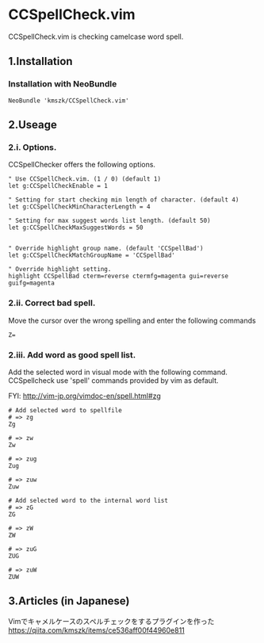 # CCSpellCheck.vim
CCSpellCheck.vim is checking camelcase word spell.

## 1.Installation
### Installation with NeoBundle
```
NeoBundle 'kmszk/CCSpellCheck.vim'
```

## 2.Useage
### 2.i. Options.
CCSpellChecker offers the following options.

```
" Use CCSpellCheck.vim. (1 / 0) (default 1)
let g:CCSpellCheckEnable = 1

" Setting for start checking min length of character. (default 4)
let g:CCSpellCheckMinCharacterLength = 4

" Setting for max suggest words list length. (default 50)
let g:CCSpellCheckMaxSuggestWords = 50


" Override highlight group name. (default 'CCSpellBad')
let g:CCSpellCheckMatchGroupName = 'CCSpellBad'

" Override highlight setting.
highlight CCSpellBad cterm=reverse ctermfg=magenta gui=reverse guifg=magenta
```

### 2.ii. Correct bad spell.
Move the cursor over the wrong spelling and enter the following commands

```
Z=
```

### 2.iii. Add word as good spell list.
Add the selected word in visual mode with the following command.
CCSpellcheck use 'spell' commands provided by vim as default.

FYI:
http://vim-jp.org/vimdoc-en/spell.html#zg

```
# Add selected word to spellfile
# => zg
Zg

# => zw
Zw

# => zug
Zug

# => zuw
Zuw

# Add selected word to the internal word list
# => zG
ZG

# => zW
ZW

# => zuG
ZUG

# => zuW
ZUW
```

## 3.Articles (in Japanese)
Vimでキャメルケースのスペルチェックをするプラグインを作った
https://qiita.com/kmszk/items/ce536aff00f44960e811
